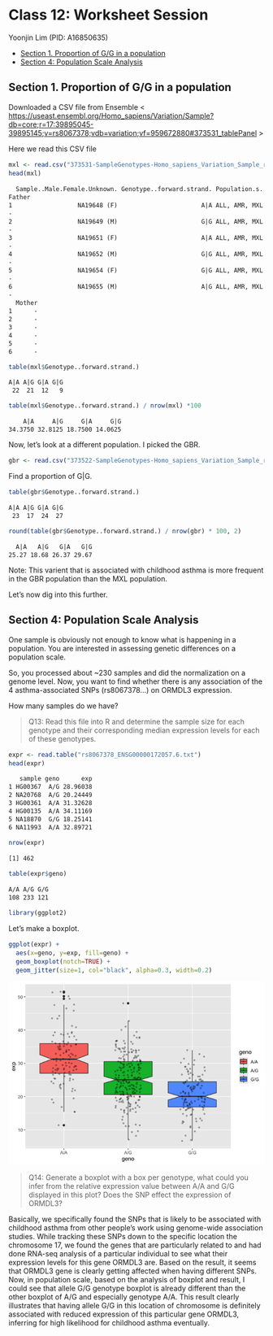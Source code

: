 # Class 12: Worksheet Session
Yoonjin Lim (PID: A16850635)

- [Section 1. Proportion of G/G in a
  population](#section-1-proportion-of-gg-in-a-population)
- [Section 4: Population Scale
  Analysis](#section-4-population-scale-analysis)

## Section 1. Proportion of G/G in a population

Downloaded a CSV file from Ensemble \<
https://useast.ensembl.org/Homo_sapiens/Variation/Sample?db=core;r=17:39895045-39895145;v=rs8067378;vdb=variation;vf=959672880#373531_tablePanel
\>

Here we read this CSV file

``` r
mxl <- read.csv("373531-SampleGenotypes-Homo_sapiens_Variation_Sample_rs8067378(1).csv")
head(mxl)
```

      Sample..Male.Female.Unknown. Genotype..forward.strand. Population.s. Father
    1                  NA19648 (F)                       A|A ALL, AMR, MXL      -
    2                  NA19649 (M)                       G|G ALL, AMR, MXL      -
    3                  NA19651 (F)                       A|A ALL, AMR, MXL      -
    4                  NA19652 (M)                       G|G ALL, AMR, MXL      -
    5                  NA19654 (F)                       G|G ALL, AMR, MXL      -
    6                  NA19655 (M)                       A|G ALL, AMR, MXL      -
      Mother
    1      -
    2      -
    3      -
    4      -
    5      -
    6      -

``` r
table(mxl$Genotype..forward.strand.)
```


    A|A A|G G|A G|G 
     22  21  12   9 

``` r
table(mxl$Genotype..forward.strand.) / nrow(mxl) *100
```


        A|A     A|G     G|A     G|G 
    34.3750 32.8125 18.7500 14.0625 

Now, let’s look at a different population. I picked the GBR.

``` r
gbr <- read.csv("373522-SampleGenotypes-Homo_sapiens_Variation_Sample_rs8067378_GBR.csv")
```

Find a proportion of G\|G.

``` r
table(gbr$Genotype..forward.strand.)
```


    A|A A|G G|A G|G 
     23  17  24  27 

``` r
round(table(gbr$Genotype..forward.strand.) / nrow(gbr) * 100, 2)
```


      A|A   A|G   G|A   G|G 
    25.27 18.68 26.37 29.67 

Note: This varient that is associated with childhood asthma is more
frequent in the GBR population than the MXL population.

Let’s now dig into this further.

## Section 4: Population Scale Analysis

One sample is obviously not enough to know what is happening in a
population. You are interested in assessing genetic differences on a
population scale.

So, you processed about ~230 samples and did the normalization on a
genome level. Now, you want to find whether there is any association of
the 4 asthma-associated SNPs (rs8067378…) on ORMDL3 expression.

How many samples do we have?

> Q13: Read this file into R and determine the sample size for each
> genotype and their corresponding median expression levels for each of
> these genotypes.

``` r
expr <- read.table("rs8067378_ENSG00000172057.6.txt")
head(expr)
```

       sample geno      exp
    1 HG00367  A/G 28.96038
    2 NA20768  A/G 20.24449
    3 HG00361  A/A 31.32628
    4 HG00135  A/A 34.11169
    5 NA18870  G/G 18.25141
    6 NA11993  A/A 32.89721

``` r
nrow(expr) 
```

    [1] 462

``` r
table(expr$geno)
```


    A/A A/G G/G 
    108 233 121 

``` r
library(ggplot2)
```

Let’s make a boxplot.

``` r
ggplot(expr) + 
  aes(x=geno, y=exp, fill=geno) + 
  geom_boxplot(notch=TRUE) + 
  geom_jitter(size=1, col="black", alpha=0.3, width=0.2)
```

![](Class12_files/figure-commonmark/unnamed-chunk-11-1.png)

> Q14: Generate a boxplot with a box per genotype, what could you infer
> from the relative expression value between A/A and G/G displayed in
> this plot? Does the SNP effect the expression of ORMDL3?

Basically, we specifically found the SNPs that is likely to be
associated with childhood asthma from other people’s work using
genome-wide association studies. While tracking these SNPs down to the
specific location the chromosome 17, we found the genes that are
particularly related to and had done RNA-seq analysis of a particular
individual to see what their expression levels for this gene ORMDL3 are.
Based on the result, it seems that ORMDL3 gene is clearly getting
affected when having different SNPs. Now, in population scale, based on
the analysis of boxplot and result, I could see that allele G/G genotype
boxplot is already different than the other boxplot of A/G and
especially genotype A/A. This result clearly illustrates that having
allele G/G in this location of chromosome is definitely associated with
reduced expression of this particular gene ORMDL3, inferring for high
likelihood for childhood asthma eventually.
